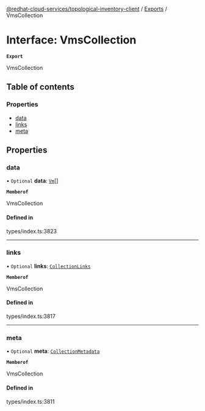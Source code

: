 [@redhat-cloud-services/topological-inventory-client](../README.md) / [Exports](../modules.md) / VmsCollection

# Interface: VmsCollection

**`Export`**

VmsCollection

## Table of contents

### Properties

- [data](VmsCollection.md#data)
- [links](VmsCollection.md#links)
- [meta](VmsCollection.md#meta)

## Properties

### data

• `Optional` **data**: [`Vm`](Vm.md)[]

**`Memberof`**

VmsCollection

#### Defined in

types/index.ts:3823

___

### links

• `Optional` **links**: [`CollectionLinks`](CollectionLinks.md)

**`Memberof`**

VmsCollection

#### Defined in

types/index.ts:3817

___

### meta

• `Optional` **meta**: [`CollectionMetadata`](CollectionMetadata.md)

**`Memberof`**

VmsCollection

#### Defined in

types/index.ts:3811
